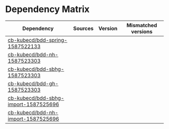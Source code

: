 # Dependency Matrix

Dependency | Sources | Version | Mismatched versions
---------- | ------- | ------- | -------------------
[cb-kubecd/bdd-spring-1587522133](https://github.com/cb-kubecd/bdd-spring-1587522133.git) |  | []() | 
[cb-kubecd/bdd-nh-1587523303](https://github.com/cb-kubecd/bdd-nh-1587523303.git) |  | []() | 
[cb-kubecd/bdd-sbhg-1587523303](https://github.com/cb-kubecd/bdd-sbhg-1587523303.git) |  | []() | 
[cb-kubecd/bdd-gh-1587523303](https://github.com/cb-kubecd/bdd-gh-1587523303.git) |  | []() | 
[cb-kubecd/bdd-sbhg-import-1587525696](https://github.com/cb-kubecd/bdd-sbhg-import-1587525696.git) |  | []() | 
[cb-kubecd/bdd-nh-import-1587525696](https://github.com/cb-kubecd/bdd-nh-import-1587525696.git) |  | []() | 
